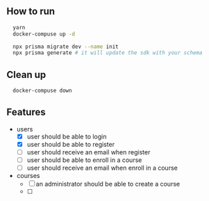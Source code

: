
## How to run
```bash
  yarn
  docker-compuse up -d

  npx prisma migrate dev --name init
  npx prisma generate # it will update the sdk with your schema
```

## Clean up
```bash
  docker-compuse down
```

## Features
- users
  - [X] user should be able to login
  - [X] user should be able to register
  - [ ] user should receive an email when register
  - [ ] user should be able to enroll in a course
  - [ ] user should receive an email when enroll in a course

- courses
  - [ ] an administrator should be able to create a course
  - [ ]
